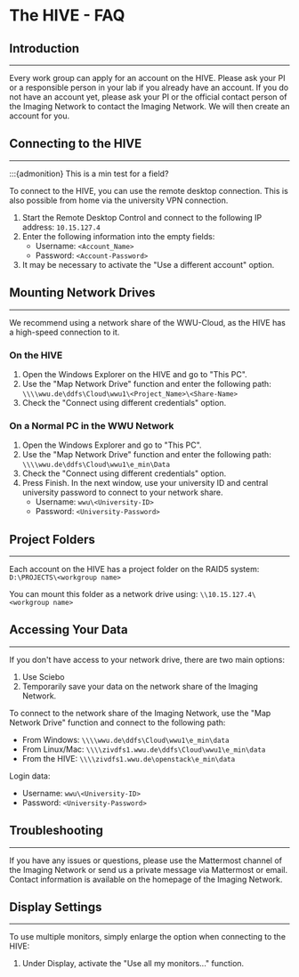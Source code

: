 # The HIVE - FAQ

## Introduction
---------------

Every work group can apply for an account on the HIVE. Please ask your PI or a responsible person in your lab if you already have an account. If you do not have an account yet, please ask your PI or the official contact person of the Imaging Network to contact the Imaging Network. We will then create an account for you.

## Connecting to the HIVE
-------------------------

:::{admonition} This is a min test for a field?

To connect to the HIVE, you can use the remote desktop connection. This is also possible from home via the university VPN connection.

1. Start the Remote Desktop Control and connect to the following IP address: `10.15.127.4`
2. Enter the following information into the empty fields:
	* Username: `<Account_Name>`
	* Password: `<Account-Password>`
3. It may be necessary to activate the "Use a different account" option.

## Mounting Network Drives
---------------------------

We recommend using a network share of the WWU-Cloud, as the HIVE has a high-speed connection to it.

### On the HIVE

1. Open the Windows Explorer on the HIVE and go to "This PC".
2. Use the "Map Network Drive" function and enter the following path: `\\\\wwu.de\ddfs\Cloud\wwu1\<Project_Name>\<Share-Name>`
3. Check the "Connect using different credentials" option.

### On a Normal PC in the WWU Network

1. Open the Windows Explorer and go to "This PC".
2. Use the "Map Network Drive" function and enter the following path: `\\\\wwu.de\ddfs\Cloud\wwu1\e_min\Data`
3. Check the "Connect using different credentials" option.
4. Press Finish. In the next window, use your university ID and central university password to connect to your network share.
	* Username: `wwu\<University-ID>`
	* Password: `<University-Password>`

## Project Folders
--------------------

Each account on the HIVE has a project folder on the RAID5 system: `D:\PROJECTS\<workgroup name>`

You can mount this folder as a network drive using: `\\10.15.127.4\<workgroup name>`

## Accessing Your Data
----------------------

If you don't have access to your network drive, there are two main options:

1. Use Sciebo
2. Temporarily save your data on the network share of the Imaging Network.

To connect to the network share of the Imaging Network, use the "Map Network Drive" function and connect to the following path:

* From Windows: `\\\\wwu.de\ddfs\Cloud\wwu1\e_min\data`
* From Linux/Mac: `\\\\zivdfs1.wwu.de\ddfs\Cloud\wwu1\e_min\data`
* From the HIVE: `\\\\zivdfs1.wwu.de\openstack\e_min\data`

Login data:
* Username: `wwu\<University-ID>`
* Password: `<University-Password>`

## Troubleshooting
------------------

If you have any issues or questions, please use the Mattermost channel of the Imaging Network or send us a private message via Mattermost or email. Contact information is available on the homepage of the Imaging Network.

## Display Settings
-------------------

To use multiple monitors, simply enlarge the option when connecting to the HIVE:

1. Under Display, activate the "Use all my monitors..." function.
